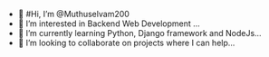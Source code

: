- 👋 #Hi, I’m @Muthuselvam200
- 👀 I’m interested in Backend Web Development ...
- 🌱 I’m currently learning Python, Django framework and NodeJs...
- 💞️ I’m looking to collaborate on projects where I can help...

<!---
Muthuselvam200/Muthuselvam200 is a ✨ special ✨ repository because its `README.md` (this file) appears on your GitHub profile.
You can click the Preview link to take a look at your changes.
--->
